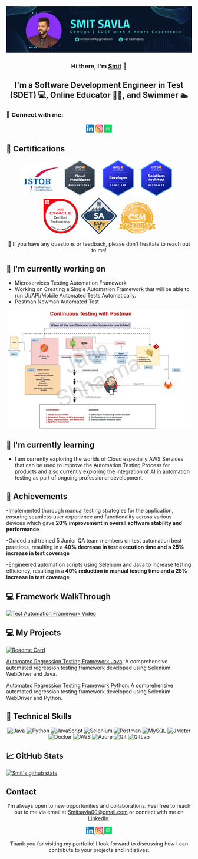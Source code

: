 <p align="center">
  <a href="https://www.linkedin.com/in/smitsavla/" target="_blank" rel="noreferrer">
    <img src="https://raw.githubusercontent.com/smitsavla00/smitsavla00.github.io/main/images/banner.png" alt="My banner">
  </a>
</p>

<h3 align="center">Hi there, I'm <a href="https://www.linkedin.com/in/smitsavla/" target="_blank" rel="noreferrer">Smit</a> 👋</h3>

<h2 align="center">I'm a Software Development Engineer in Test (SDET) 💻, Online Educator 👨‍🏫, and Swimmer 🏊</h2>

### 🤝 Connect with me:

<p align="center">
  <a href="https://www.linkedin.com/in/smitsavla//">
    <img src="https://raw.githubusercontent.com/smitsavla00/smitsavla00.github.io/main/images/linkedin.svg" alt="Smit Savla | LinkedIn" width="21px"/>
  </a>
  <a href="https://www.instagram.com/smit_savla/">
    <img src="https://raw.githubusercontent.com/smitsavla00/smitsavla00.github.io/main/images/instagram.svg" alt="Smit | Instagram" width="21px"/>
  </a>
  <a href="https://wa.me/919987162165?text=Hello">
    <img src="https://raw.githubusercontent.com/smitsavla00/smitsavla00.github.io/main/images/whatsapp.png" alt="Smit | Whatsapp" width="21px"/>
  </a>
</p>
  
## 🥇 Certifications
<p align="center">
  <img src="https://raw.githubusercontent.com/smitsavla00/smitsavla00.github.io/main/images/ISTQB.png" alt="Smit | ISTQB" width="100 px"/>
  <img src="https://raw.githubusercontent.com/smitsavla00/smitsavla00.github.io/main/images/aws-cp.png" alt="Smit | AWS-CP" width="100 px"/>
  <img src="https://raw.githubusercontent.com/smitsavla00/smitsavla00.github.io/main/images/aws-dev.png" alt="Smit | AWS-DEV" width="100 px"/>
  <img src="https://raw.githubusercontent.com/smitsavla00/smitsavla00.github.io/main/images/aws-sa.png" alt="Smit | AWS-SA" width="100 px"/>
   <img src="https://raw.githubusercontent.com/smitsavla00/smitsavla00.github.io/main/images/ocpjp.png" alt="Smit | AWS-SA" width="100 px"/>
    <img src="https://raw.githubusercontent.com/smitsavla00/smitsavla00.github.io/main/images/safe.png" alt="Smit | AWS-SA" width="100 px"/>
     <img src="https://raw.githubusercontent.com/smitsavla00/smitsavla00.github.io/main/images/csm.webp" alt="Smit | AWS-SA" width="100 px"/>
</p>

<p align="center">💬 If you have any questions or feedback, please don't hesitate to reach out to me!</p>

## 🔭 I'm currently working on

- Microservices Testing Automation Framework
- Working on Creating a Single Automation Framework that will be able to run UI/API/Mobile Automated Tests Automatically. 
- Postman Newman Automated Test 
<p align="center">    
<img src="https://raw.githubusercontent.com/smitsavla00/smitsavla00.github.io/main/images/postmanproject.jpg" alt="Smit | Whatsapp" width="500px"/> </p>

## 🌱 I'm currently learning

- I am currently exploring the worlds of Cloud especially AWS Services that can be used to improve the Automation Testing Process for products and also currently exploring the integration of AI in automation testing as part of ongoing professional development. 


## 🥇 Achievements

-Implemented thorough manual testing strategies for the application, ensuring
seamless user experience and functionality across various devices which gave
<b>20% improvement in overall software stability and performance</b>

-Guided and trained 5 Junior QA team members on test automation best practices,
resulting in a  <b>40% decrease in test execution time and a 25% increase in test
coverage </b>

-Engineered automation scripts using Selenium and Java to increase testing
efficiency, resulting in a<b> 40% reduction in manual testing time and a 25% increase
in test coverage</b>


## 💻 Framework WalkThrough
[![Test Automation Framework Video](https://raw.githubusercontent.com/smitsavla00/smitsavla00.github.io/main/images/thumbnail.png)](https://youtu.be/BCaqX6XCKhw)

## 💻 My Projects 

[![Readme Card](https://github-readme-stats.vercel.app/api/pin/?username=smitsavla00&repo=AutomationFramework)](https://github.com/smitsavla00/AutomationFramework)

[Automated Regression Testing Framework Java](https://github.com/smitsavla00/): A comprehensive automated regression testing framework developed using Selenium WebDriver and Java.

[Automated Regression Testing Framework Python](https://github.com/smitsavla00/): A comprehensive automated regression testing framework developed using Selenium WebDriver and Python.


## 💼 Technical Skills

<p align="center">
  <img src="https://img.shields.io/badge/Java-007396?style=for-the-badge&logo=java&logoColor=white" alt="Java">
  <img src="https://img.shields.io/badge/Python-3776AB?style=for-the-badge&logo=python&logoColor=white" alt="Python">
  <img src="https://img.shields.io/badge/JavaScript-F7DF1E?style=for-the-badge&logo=javascript&logoColor=black" alt="JavaScript">
  <img src="https://img.shields.io/badge/Selenium-43B02A?style=for-the-badge&logo=selenium&logoColor=white" alt="Selenium">
  <img src="https://img.shields.io/badge/Postman-FF6C37?style=for-the-badge&logo=postman&logoColor=white" alt="Postman">
  <img src="https://img.shields.io/badge/MySQL-4479A1?style=for-the-badge&logo=mysql&logoColor=white" alt="MySQL">
  <img src="https://img.shields.io/badge/JMeter-D22128?style=for-the-badge&logo=apache%20jmeter&logoColor=white" alt="JMeter">
  <img src="https://img.shields.io/badge/Docker-2496ED?style=for-the-badge&logo=docker&logoColor=white" alt="Docker">
  <img src="https://img.shields.io/badge/AWS-232F3E?style=for-the-badge&logo=amazon-aws&logoColor=white" alt="AWS">
  <img src="https://img.shields.io/badge/Azure-0089D6?style=for-the-badge&logo=microsoft-azure&logoColor=white" alt="Azure">
  <img src="https://img.shields.io/badge/Git-F05032?style=for-the-badge&logo=git&logoColor=white" alt="Git">
  <img src="https://img.shields.io/badge/GitLab-FCA121?style=for-the-badge&logo=gitlab&logoColor=white" alt="GitLab">
</p>

## 📈 GitHub Stats 

[![Smit's github stats](https://github-readme-stats.vercel.app/api?username=smitsavla00)](https://github.com/smitsavla00)


## Contact

<p align="center">I'm always open to new opportunities and collaborations. Feel free to reach out to me via email at <a href="mailto:Smitsavla00@gmail.com">Smitsavla00@gmail.com</a> or connect with me on <a href="https://www.linkedin.com/in/yourprofile">LinkedIn</a>.</p>

<p align="center">
  <a href="https://www.linkedin.com/in/smitsavla//">
    <img src="https://raw.githubusercontent.com/smitsavla00/smitsavla00.github.io/main/images/linkedin.svg" alt="Smit Savla | LinkedIn" width="21px"/>
  </a>
  <a href="https://www.instagram.com/smit_savla/">
    <img src="https://raw.githubusercontent.com/smitsavla00/smitsavla00.github.io/main/images/instagram.svg" alt="Smit | Instagram" width="21px"/>
  </a>
  <a href="https://wa.me/919987162165?text=Hello">
    <img src="https://raw.githubusercontent.com/smitsavla00/smitsavla00.github.io/main/images/whatsapp.png" alt="Smit | Whatsapp" width="21px"/>
  </a>
</p>
  

<p align="center">Thank you for visiting my portfolio! I look forward to discussing how I can contribute to your projects and initiatives.</p>

